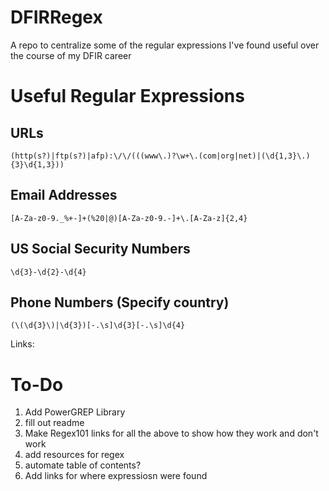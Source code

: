 # DFIRRegex
A repo to centralize some of the regular expressions I've found useful over the course of my DFIR career

# Useful Regular Expressions

## URLs

`(http(s?)|ftp(s?)|afp):\/\/(((www\.)?\w+\.(com|org|net)|(\d{1,3}\.){3}\d{1,3}))`

## Email Addresses

`[A-Za-z0-9._%+-]+(%20|@)[A-Za-z0-9.-]+\.[A-Za-z]{2,4}`

## US Social Security Numbers

`\d{3}-\d{2}-\d{4}`

## Phone Numbers (Specify country)

`(\(\d{3}\)|\d{3})[-.\s]\d{3}[-.\s]\d{4}`

Links:

# To-Do
1. Add PowerGREP Library
2. fill out readme
3. Make Regex101 links for all the above to show how they work and don't work
4. add resources for regex
5. automate table of contents?
6. Add links for where expressiosn were found
